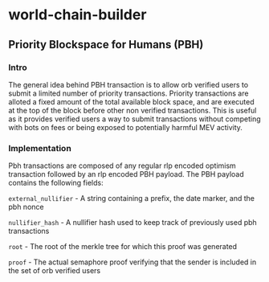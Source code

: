# world-chain-builder

## Priority Blockspace for Humans (PBH)

### Intro

The general idea behind PBH transaction is to allow orb verified users to submit a limited number of priority transactions.
Priority transactions are alloted a fixed amount of the total available block space, and are executed at the top of the block before other non verified transactions.
This is useful as it provides verified users a way to submit transactions without competing with bots on fees or being exposed to potentially harmful MEV activity.

### Implementation

Pbh transactions are composed of any regular rlp encoded optimism transaction followed by an rlp encoded PBH payload.
The PBH payload contains the following fields:

`external_nullifier` - A string containing a prefix, the date marker, and the pbh nonce

`nullifier_hash` - A nullifier hash used to keep track of previously used pbh transactions

`root` - The root of the merkle tree for which this proof was generated

`proof` - The actual semaphore proof verifying that the sender is included in the set of orb verified users
